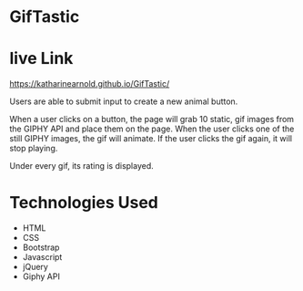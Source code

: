 # GifTastic

# live Link
https://katharinearnold.github.io/GifTastic/

Users are able to submit input to create a new animal button.

When a user clicks on a button, the page will grab 10 static, gif images from the GIPHY API and place them on the page.
When the user clicks one of the still GIPHY images, the gif will animate. If the user clicks the gif again, it will stop playing.

Under every gif, its rating is displayed.

# Technologies Used
- HTML
- CSS
- Bootstrap
- Javascript
- jQuery
- Giphy API